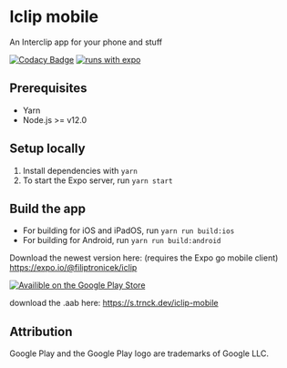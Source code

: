 # Iclip mobile
 An Interclip app for your phone and stuff

[![Codacy Badge](https://api.codacy.com/project/badge/Grade/0386feedee2f409eb782a9f6082b8d74)](https://app.codacy.com/gh/filiptronicek/iclip-mobile?utm_source=github.com&utm_medium=referral&utm_content=filiptronicek/iclip-mobile&utm_campaign=Badge_Grade_Settings)
[![runs with expo](https://img.shields.io/badge/Runs%20with%20Expo-4630EB.svg?style=flat-square&logo=EXPO&labelColor=f3f3f3&logoColor=000)](https://expo.io/)

## Prerequisites
- Yarn
- Node.js >= v12.0

## Setup locally
1.  Install dependencies with `yarn`
2.  To start the Expo server, run `yarn start`

## Build the app
-  For building for iOS and iPadOS, run `yarn run build:ios`
-  For building for Android, run `yarn run build:android`

Download the newest version here: (requires the Expo go mobile client)  
https://expo.io/@filiptronicek/iclip

[![Availible on the Google Play Store](https://files.catbox.moe/0ve0bw.png)](https://play.google.com/store/apps/details?id=com.filiptronicek.iclip)

download the .aab here: https://s.trnck.dev/iclip-mobile

## Attribution
Google Play and the Google Play logo are trademarks of Google LLC.
